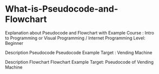 # What-is-Pseudocode-and-Flowchart
Explanation about Pseudocode and Flowchart with Example
Course : Intro to Programming or Visual Programming / Internet Programming 
Level: Beginner

Description Pseudocode
Pseudocode Example 
Target : Vending Machine 

Description Flowchart
Flowchart Example
Target: Pseudocode of Vending Machine
